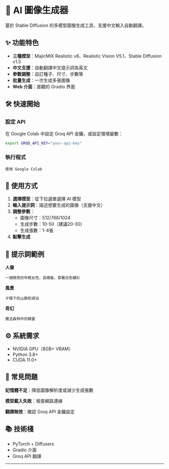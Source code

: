 # 🎨 AI 圖像生成器

基於 Stable Diffusion 的多模型圖像生成工具，支援中文輸入自動翻譯。

## ✨ 功能特色

- **三種模型**：MajicMIX Realistic v6、Realistic Vision V5.1、Stable Diffusion v1.5
- **中文支援**：自動翻譯中文提示詞為英文
- **參數調整**：自訂種子、尺寸、步數等
- **批量生成**：一次生成多張圖像
- **Web 介面**：直觀的 Gradio 界面

## 🛠️ 快速開始

### 設定 API
在 Google Colab 中設定 Groq API 金鑰，或設定環境變數：
```bash
export GROQ_API_KEY="your-api-key"
```

### 執行程式
```
使用 Google Colab
```

## 🎯 使用方式

1. **選擇模型**：從下拉選單選擇 AI 模型
2. **輸入提示詞**：描述想要生成的圖像（支援中文）
3. **調整參數**：
   - 圖像尺寸：512/768/1024
   - 生成步數：10-50（建議20-30）
   - 生成張數：1-4張
4. **點擊生成**

## 📝 提示詞範例

**人像**
```
一個微笑的年輕女性，長捲髮，穿著白色襯衫
```

**風景**
```
夕陽下的山脈和湖泊
```

**奇幻**
```
魔法森林中的精靈
```

## ⚙️ 系統需求

- NVIDIA GPU（8GB+ VRAM）
- Python 3.8+
- CUDA 11.0+

## 🔧 常見問題

**記憶體不足**：降低圖像解析度或減少生成張數

**模型載入失敗**：檢查網路連線

**翻譯無效**：確認 Groq API 金鑰設定

## 📚 技術棧

- PyTorch + Diffusers
- Gradio 介面
- Groq API 翻譯

---
